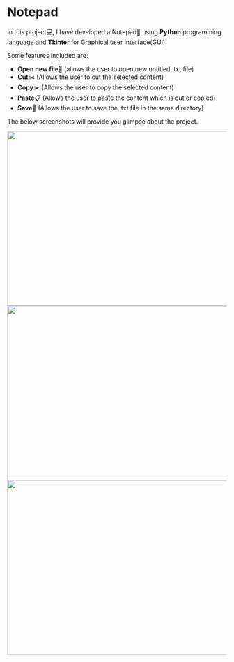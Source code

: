 # Notepad
In this project💻, I have developed a Notepad📝 using **Python** programming language and **Tkinter** for Graphical user interface(GUI).

Some features included are:
* **Open new file**📂 (allows the user to open new untitled .txt file)
* **Cut**✂️ (Allows the user to cut the selected content) 
* **Copy**✂️ (Allows the user to copy the selected content) 
* **Paste**📋 (Allows the user to paste the content which is cut or copied) 
* **Save**💾 (Allows the user to save the .txt file in the same directory)

The below screenshots will provide you glimpse about the project.

<!-- ![image](https://user-images.githubusercontent.com/91329268/135012205-8f3ce8bd-a327-4bcb-bf77-87f009d3bf20.png ) -->
<img src="https://user-images.githubusercontent.com/91329268/135012205-8f3ce8bd-a327-4bcb-bf77-87f009d3bf20.png" width="550" height="400">

<!-- ![image](https://user-images.githubusercontent.com/91329268/135012353-7cd86b2a-6757-4ab8-93b8-a7237b585f73.png) -->
<img src="https://user-images.githubusercontent.com/91329268/135012353-7cd86b2a-6757-4ab8-93b8-a7237b585f73.png" width="550" height="400">

<!-- ![image](https://user-images.githubusercontent.com/91329268/135012102-e0e80c00-60c7-46ce-b30d-db11e94467ac.png) -->
<img src="https://user-images.githubusercontent.com/91329268/135012102-e0e80c00-60c7-46ce-b30d-db11e94467ac.png" width="550" height="400">
